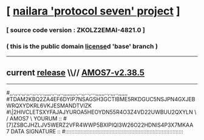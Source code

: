 
# [ [nailara 'protocol seven' project](http://nailara.network/) ]

### [ source code version : ZKOLZ2EMAI-4821.0 ]

### ( this is the public domain [license](../license)d 'base' branch )
---
## current [release](https://github.com/nailara-technologies/protocol-7/releases) \\\\// [AMOS7-v2.38.5](https://github.com/nailara-technologies/protocol-7/releases/tag/AMOS7-v2.38.5)
---

#,,.,,.,.,,.,,..,,.,.,.,,,,,.,..,,..,,,,,,,,.,..,,...,...,,,,,,..,.,,,..,,,,,,
#TDAM2KBQ2ZA4EF6DYIP7NSAGSH3GCTIBME5RKDGUC5NSJPN4GXJEBWRQXYDKRL6VKJESMANDTVIZK
#\\\|2HIVCLETSXYFAJAJYUROA5HEOYDN55R4O3Z4VD22UWBUU2QXYLN \ / AMOS7 \ YOURUM ::
#\[7]ZSBCJHZLJV5WERZ2VFR4WWP5BXIPIQI3W26O22HDNIS4P3X7MKAA 7  DATA SIGNATURE ::
#:::::::::::::::::::::::::::::::::::::::::::::::::::::::::::::::::::::::::::::
